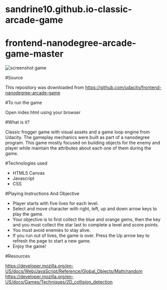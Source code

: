 # sandrine10.github.io-classic-arcade-game

# frontend-nanodegree-arcade-game-master


![screenshot game](https://github.com/sandrine10/frontend-nanodegree-arcade-game-master/blob/master/images/screenshot.jpg)

#Source

This repository was downloaded from https://github.com/udacity/frontend-nanodegree-arcade-game

#To run the game

Open index.html using your browser


#What is it?

Classic frogger game with visual assets and a game loop engine from Udacity. The gameplay mechanics were built as part of a nanodegree program. This game mostly focused on building objects for the enemy and player while maintain the attributes about each one of them during the game.

#Technologies used

- HTML5 Canvas
- Javascript
- CSS

#Playing Instructions And Objective

- Player starts with five lives for each level.
- Select and move character with right, left, up and down arrow keys to play the game.
- Your objective is to first collect the blue and orange gems, then the key and you must collect the star last to complete a level and score points.
- You must avoid enemies to stay alive.
- If you run out of lives, the game is over. Press the Up arrow key to refresh the page to start a new game.
- Enjoy the game!

#Resources

https://developer.mozilla.org/en-US/docs/Web/JavaScript/Reference/Global_Objects/Math/random
https://developer.mozilla.org/en-US/docs/Games/Techniques/2D_collision_detection
